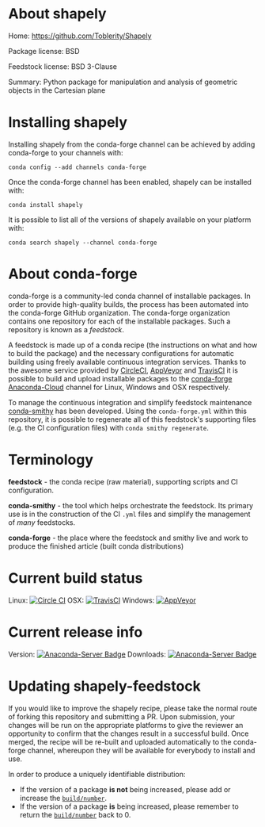 About shapely
=============

Home: https://github.com/Toblerity/Shapely

Package license: BSD

Feedstock license: BSD 3-Clause

Summary: Python package for manipulation and analysis of geometric objects in the Cartesian plane



Installing shapely
==================

Installing shapely from the conda-forge channel can be achieved by adding conda-forge to your channels with:

```
conda config --add channels conda-forge
```

Once the conda-forge channel has been enabled, shapely can be installed with:

```
conda install shapely
```

It is possible to list all of the versions of shapely available on your platform with:

```
conda search shapely --channel conda-forge
```


About conda-forge
=================

conda-forge is a community-led conda channel of installable packages.
In order to provide high-quality builds, the process has been automated into the
conda-forge GitHub organization. The conda-forge organization contains one repository 
for each of the installable packages. Such a repository is known as a *feedstock*.

A feedstock is made up of a conda recipe (the instructions on what and how to build
the package) and the necessary configurations for automatic building using freely
available continuous integration services. Thanks to the awesome service provided by
[CircleCI](https://circleci.com/), [AppVeyor](http://www.appveyor.com/)
and [TravisCI](https://travis-ci.org/) it is possible to build and upload installable
packages to the [conda-forge](https://anaconda.org/conda-forge)
[Anaconda-Cloud](http://docs.anaconda.org/) channel for Linux, Windows and OSX respectively.

To manage the continuous integration and simplify feedstock maintenance
[conda-smithy](http://github.com/conda-forge/conda-smithy) has been developed.
Using the ``conda-forge.yml`` within this repository, it is possible to regenerate all of
this feedstock's supporting files (e.g. the CI configuration files) with ``conda smithy regenerate``.


Terminology
===========

**feedstock** - the conda recipe (raw material), supporting scripts and CI configuration.

**conda-smithy** - the tool which helps orchestrate the feedstock.
                   Its primary use is in the construction of the CI ``.yml`` files
                   and simplify the management of *many* feedstocks.

**conda-forge** - the place where the feedstock and smithy live and work to
                  produce the finished article (built conda distributions)

Current build status
====================

Linux: [![Circle CI](https://circleci.com/gh/conda-forge/shapely-feedstock.svg?style=svg)](https://circleci.com/gh/conda-forge/shapely-feedstock)
OSX: [![TravisCI](https://travis-ci.org/conda-forge/shapely-feedstock.svg?branch=master)](https://travis-ci.org/conda-forge/shapely-feedstock) 
Windows: [![AppVeyor](https://ci.appveyor.com/api/projects/status/github/conda-forge/shapely-feedstock?svg=True)](https://ci.appveyor.com/project/conda-forge/shapely-feedstock/branch/master)

Current release info
====================
Version: [![Anaconda-Server Badge](https://anaconda.org/conda-forge/shapely/badges/version.svg)](https://anaconda.org/conda-forge/shapely)
Downloads: [![Anaconda-Server Badge](https://anaconda.org/conda-forge/shapely/badges/downloads.svg)](https://anaconda.org/conda-forge/shapely)


Updating shapely-feedstock
==========================

If you would like to improve the shapely recipe, please take the normal
route of forking this repository and submitting a PR. Upon submission, your changes will
be run on the appropriate platforms to give the reviewer an opportunity to confirm that the
changes result in a successful build. Once merged, the recipe will be re-built and uploaded
automatically to the conda-forge channel, whereupon they will be available for everybody to
install and use.

In order to produce a uniquely identifiable distribution:
 * If the version of a package **is not** being increased, please add or increase
   the [``build/number``](http://conda.pydata.org/docs/building/meta-yaml.html#build-number-and-string). 
 * If the version of a package **is** being increased, please remember to return
   the [``build/number``](http://conda.pydata.org/docs/building/meta-yaml.html#build-number-and-string)
   back to 0.
